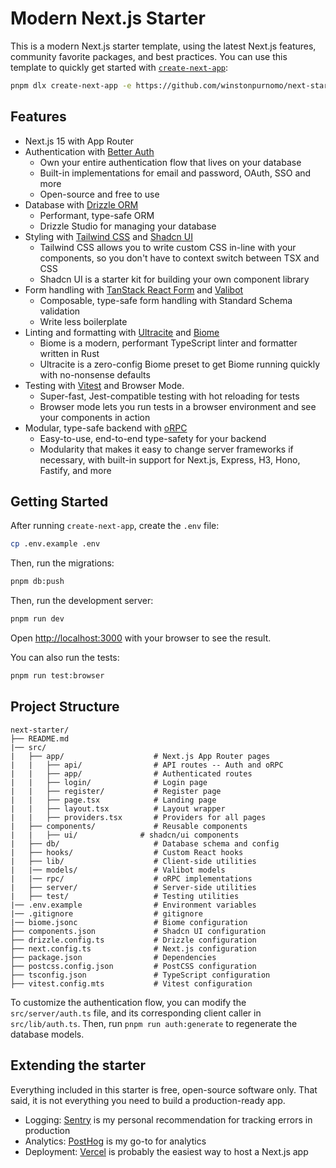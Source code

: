 # Modern Next.js Starter

This is a modern Next.js starter template, using the latest Next.js features, community favorite packages, and best practices.
You can use this template to quickly get started with [`create-next-app`](https://nextjs.org/docs/app/api-reference/cli/create-next-app):

```bash
pnpm dlx create-next-app -e https://github.com/winstonpurnomo/next-starter
```

## Features

- Next.js 15 with App Router
- Authentication with [Better Auth](https://better-auth.com)
  - Own your entire authentication flow that lives on your database
  - Built-in implementations for email and password, OAuth, SSO and more
  - Open-source and free to use
- Database with [Drizzle ORM](https://orm.drizzle.team)
  - Performant, type-safe ORM
  - Drizzle Studio for managing your database
- Styling with [Tailwind CSS](https://tailwindcss.com) and [Shadcn UI](https://ui.shadcn.com)
  - Tailwind CSS allows you to write custom CSS in-line with your components, so you don't have to context switch between TSX and CSS
  - Shadcn UI is a starter kit for building your own component library
- Form handling with [TanStack React Form](https://tanstack.com/form) and [Valibot](https://valibot.dev)
  - Composable, type-safe form handling with Standard Schema validation
  - Write less boilerplate
- Linting and formatting with [Ultracite](https://ultracite.ai) and [Biome](https://biome.dev)
  - Biome is a modern, performant TypeScript linter and formatter written in Rust
  - Ultracite is a zero-config Biome preset to get Biome running quickly with no-nonsense defaults
- Testing with [Vitest](https://vitest.dev) and Browser Mode.
  - Super-fast, Jest-compatible testing with hot reloading for tests
  - Browser mode lets you run tests in a browser environment and see your components in action
- Modular, type-safe backend with [oRPC](https://orpc.unnoq.com)
  - Easy-to-use, end-to-end type-safety for your backend
  - Modularity that makes it easy to change server frameworks if necessary, with built-in support for Next.js, Express, H3, Hono, Fastify, and more

## Getting Started

After running `create-next-app`, create the `.env` file:

```bash
cp .env.example .env
```

Then, run the migrations:

```bash
pnpm db:push
```

Then, run the development server:

```bash
pnpm run dev
```

Open [http://localhost:3000](http://localhost:3000) with your browser to see the result.

You can also run the tests:

```bash
pnpm run test:browser
```

## Project Structure

```
next-starter/
├── README.md
|── src/
|   ├── app/                    # Next.js App Router pages
|   |   ├── api/                # API routes -- Auth and oRPC
|   |   ├── app/                # Authenticated routes
|   |   ├── login/              # Login page
|   |   ├── register/           # Register page
|   |   ├── page.tsx            # Landing page
|   |   ├── layout.tsx          # Layout wrapper
|   |   ├── providers.tsx       # Providers for all pages
|   ├── components/             # Reusable components
|   |   ├── ui/              # shadcn/ui components
|   ├── db/                     # Database schema and config
|   ├── hooks/                  # Custom React hooks
|   ├── lib/                    # Client-side utilities
|   |── models/                 # Valibot models
|   |── rpc/                    # oRPC implementations
|   ├── server/                 # Server-side utilities
|   ├── test/                   # Testing utilities
|── .env.example                # Environment variables
|── .gitignore                  # gitignore
|── biome.jsonc                 # Biome configuration
├── components.json             # Shadcn UI configuration
├── drizzle.config.ts           # Drizzle configuration
├── next.config.ts              # Next.js configuration
├── package.json                # Dependencies
├── postcss.config.json         # PostCSS configuration
├── tsconfig.json               # TypeScript configuration
├── vitest.config.mts           # Vitest configuration
```

To customize the authentication flow, you can modify the `src/server/auth.ts` file, and its corresponding client caller in `src/lib/auth.ts`. Then, run `pnpm run auth:generate` to regenerate the database models.

## Extending the starter

Everything included in this starter is free, open-source software only. That said, it is not everything you need to build a production-ready app.

- Logging: [Sentry](https://sentry.io) is my personal recommendation for tracking errors in production
- Analytics: [PostHog](https://posthog.com) is my go-to for analytics
- Deployment: [Vercel](https://vercel.com) is probably the easiest way to host a Next.js app
